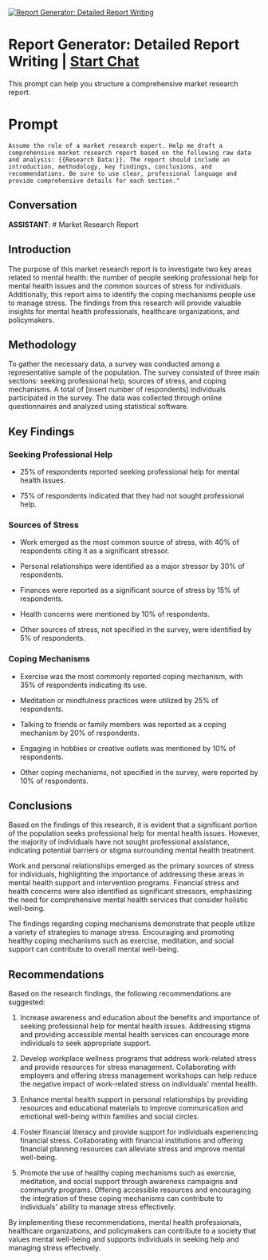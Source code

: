 
[![Report Generator: Detailed Report Writing](https://flow-prompt-covers.s3.us-west-1.amazonaws.com/icon/futuristic/futu_6.png)](https://gptcall.net/chat.html?data=%7B%22contact%22%3A%7B%22id%22%3A%22IZAz4_1hqBjwqhRwbi7Cw%22%2C%22flow%22%3Atrue%7D%7D)
# Report Generator: Detailed Report Writing | [Start Chat](https://gptcall.net/chat.html?data=%7B%22contact%22%3A%7B%22id%22%3A%22IZAz4_1hqBjwqhRwbi7Cw%22%2C%22flow%22%3Atrue%7D%7D)
This prompt can help you structure a comprehensive market research report.

# Prompt

```
Assume the role of a market research expert. Help me draft a comprehensive market research report based on the following raw data and analysis: {{Research Data:}}. The report should include an introduction, methodology, key findings, conclusions, and recommendations. Be sure to use clear, professional language and provide comprehensive details for each section."

```

## Conversation

**ASSISTANT**: # Market Research Report



## Introduction

The purpose of this market research report is to investigate two key areas related to mental health: the number of people seeking professional help for mental health issues and the common sources of stress for individuals. Additionally, this report aims to identify the coping mechanisms people use to manage stress. The findings from this research will provide valuable insights for mental health professionals, healthcare organizations, and policymakers.



## Methodology

To gather the necessary data, a survey was conducted among a representative sample of the population. The survey consisted of three main sections: seeking professional help, sources of stress, and coping mechanisms. A total of [insert number of respondents] individuals participated in the survey. The data was collected through online questionnaires and analyzed using statistical software.



## Key Findings



### Seeking Professional Help

- 25% of respondents reported seeking professional help for mental health issues.

- 75% of respondents indicated that they had not sought professional help.



### Sources of Stress

- Work emerged as the most common source of stress, with 40% of respondents citing it as a significant stressor.

- Personal relationships were identified as a major stressor by 30% of respondents.

- Finances were reported as a significant source of stress by 15% of respondents.

- Health concerns were mentioned by 10% of respondents.

- Other sources of stress, not specified in the survey, were identified by 5% of respondents.



### Coping Mechanisms

- Exercise was the most commonly reported coping mechanism, with 35% of respondents indicating its use.

- Meditation or mindfulness practices were utilized by 25% of respondents.

- Talking to friends or family members was reported as a coping mechanism by 20% of respondents.

- Engaging in hobbies or creative outlets was mentioned by 10% of respondents.

- Other coping mechanisms, not specified in the survey, were reported by 10% of respondents.



## Conclusions

Based on the findings of this research, it is evident that a significant portion of the population seeks professional help for mental health issues. However, the majority of individuals have not sought professional assistance, indicating potential barriers or stigma surrounding mental health treatment.



Work and personal relationships emerged as the primary sources of stress for individuals, highlighting the importance of addressing these areas in mental health support and intervention programs. Financial stress and health concerns were also identified as significant stressors, emphasizing the need for comprehensive mental health services that consider holistic well-being.



The findings regarding coping mechanisms demonstrate that people utilize a variety of strategies to manage stress. Encouraging and promoting healthy coping mechanisms such as exercise, meditation, and social support can contribute to overall mental well-being.



## Recommendations

Based on the research findings, the following recommendations are suggested:



1. Increase awareness and education about the benefits and importance of seeking professional help for mental health issues. Addressing stigma and providing accessible mental health services can encourage more individuals to seek appropriate support.



2. Develop workplace wellness programs that address work-related stress and provide resources for stress management. Collaborating with employers and offering stress management workshops can help reduce the negative impact of work-related stress on individuals' mental health.



3. Enhance mental health support in personal relationships by providing resources and educational materials to improve communication and emotional well-being within families and social circles.



4. Foster financial literacy and provide support for individuals experiencing financial stress. Collaborating with financial institutions and offering financial planning resources can alleviate stress and improve mental well-being.



5. Promote the use of healthy coping mechanisms such as exercise, meditation, and social support through awareness campaigns and community programs. Offering accessible resources and encouraging the integration of these coping mechanisms can contribute to individuals' ability to manage stress effectively.



By implementing these recommendations, mental health professionals, healthcare organizations, and policymakers can contribute to a society that values mental well-being and supports individuals in seeking help and managing stress effectively.


